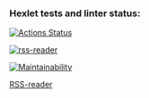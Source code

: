 ### Hexlet tests and linter status:
[![Actions Status](https://github.com/Aallyycoop/frontend-project-11/workflows/hexlet-check/badge.svg)](https://github.com/Aallyycoop/frontend-project-11/actions)

[![rss-reader](https://github.com/Aallyycoop/frontend-project-11/actions/workflows/rss-reader.yml/badge.svg)](https://github.com/Aallyycoop/frontend-project-11/actions/workflows/rss-reader.yml)

[![Maintainability](https://api.codeclimate.com/v1/badges/46bec3712ac959e879c0/maintainability)](https://codeclimate.com/github/Aallyycoop/frontend-project-11/maintainability)

[RSS-reader](https://frontend-project-11-gilt.vercel.app/)